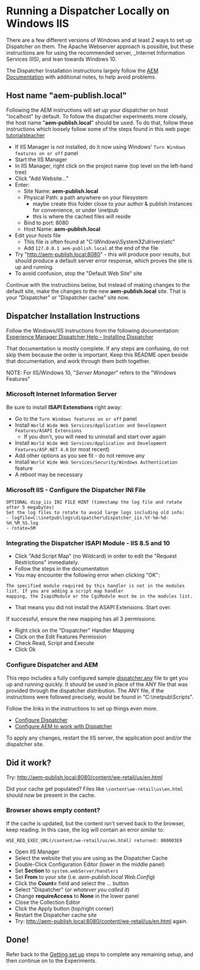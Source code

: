 # Running a Dispatcher Locally on Windows IIS

There are a few different versions of Windows and at least 2 ways to set up Dispatcher on them.  The Apache
Webserver approach is possible, but these instructions are for using the recommended server, _Internet
Information Services (IIS), and lean towards Windows 10.

The Dispatcher Installation instructions largely follow the
[AEM Documentation](https://experienceleague.adobe.com/docs/experience-manager-dispatcher/using/getting-started/dispatcher-install.html)
with additional notes, to help avoid problems.

## Host name "aem-publish.local"

Following the AEM instructions will set up your dispatcher on host "localhost" by default.  To
follow the dispatcher experiments more closely, the host name "**aem-publish.local**" should be used.
To do that, follow these instructions which loosely follow some of the steps found in this web page:
[tutorialsteacher](https://www.tutorialsteacher.com/articles/set-custom-domain-name-for-localhost-website-iis)

- If IIS Manager is not installed, do it now using Windows' `Turn Windows features on or off` panel
- Start the IIS Manager 
- In IIS Manager, right click on the project name (top level on the left-hand tree)
- Click "Add Website..."
- Enter:
  - Site Name: **aem-publish.local**
  - Physical Path: a path anywhere on your filesystem
    - maybe create this folder close to your author & publish instances for convenience, or under \inetpub
    - this is where the cached files will reside
  - Bind to port: 8080
  - Host Name: **aem-publish.local**
- Edit your _hosts_ file
  - This file is often found at "C:\Windows\System32\drivers\etc\"
  - Add `127.0.0.1 aem-publish.local` at the end of the file
- Try "http://aem-publish.local:8080" - this will produce poor results, but should produce a default server
error response, which proves the site is up and running.
- To avoid confusion, stop the "Default Web Site" site

Continue with the instructions below, but instead of making changes to the default site, make the changes to the
new **aem-publish.local** site.  That is your "Dispatcher" or "Dispatcher cache" site now.

## Dispatcher Installation Instructions

Follow the Windows/IIS instructions from the following documentation: 
[Experience Manager Dispatcher Help - Installing Dispatcher](https://experienceleague.adobe.com/docs/experience-manager-dispatcher/using/getting-started/dispatcher-install.html)

That documentation is mostly complete.  If any steps are confusing, do not skip them because the order
is important.  Keep this README open beside that documentation, and work through them both together.

NOTE: For IIS/Windows 10, "*Server Manager*" refers to the "Windows Features"

### Microsoft Internet Information Server
Be sure to install **ISAPI Extenstions** right away:
  - Go to the `Turn Windows features on or off` panel
  - Install `World Wide Web Services/Application and Development Features/ASAPI Extensions`
    - If you don't, you will need to uninstall and start over again
  - Install `World Wide Web Services/Application and Development Features/ASP.NET 4.8` (or most recent)
  - Add other options as you see fit - do not remove any
  - Install `World Wide Web Services/Security/Windows Authentication` feature
  - A reboot may be necessary

### Microsoft IIS - Configure the Dispatcher INI File

```
OPTIONAL disp_iis INI FILE HINT (timestamp the log file and rotate after 5 megabytes)
Set the log files to rotate to avoid large logs including old info:
- logfile=C:\inetpub\logs\dispatcher\dispatcher_iis.%Y-%m-%d-%H_%M_%S.log
- rotate=5M
```

### Integrating the Dispatcher ISAPI Module - IIS 8.5 and 10

- Click "Add Script Map" (no Wildcard) in order to edit the "Request Restrictions" immediately.
- Follow the steps in the documentation
- You may encounter the following error when clicking "OK":
```
The specified module required by this handler is not in the modules list. If you are adding a script map handler
mapping, the IsapiModule or the CgiModule must be in the modules list.
```
- That means you did not install the ASAPI Extensions.  Start over.

If successful, ensure the new mapping has all 3 permissions:
- Right click on the "Dispatcher" Handler Mapping
- Click on the Edit Features Permission
- Check Read, Script and Execute
- Click Ok

### Configure Dispatcher and AEM

This repo includes a fully configured sample [dispatcher.any](../dispatcher-config-basic/private/etc/apache2/conf/dispatcher.any)
file to get you up and running quickly. It should be used in place of the ANY file that was provided through the
dispatcher distribution.  The ANY file, if the instructions were followed precisely, would be found in
"C:\inetpub\Scripts".

Follow the links in the instructions to set up things even more.
- [Configure Dispatcher](https://experienceleague.adobe.com/docs/experience-manager-dispatcher/using/configuring/dispatcher-configuration.html)
- [Configure AEM to work with Dispatcher](https://experienceleague.adobe.com/docs/experience-manager-dispatcher/using/configuring/page-invalidate.html)

To apply any changes, restart the IIS server, the application pool and/or the dispatcher site.  

## Did it work?

Try: http://aem-publish.local:8080/content/we-retail/us/en.html

Did your cache get populated?  Files like `\content\we-retail\us\en.html` should now be
present in the cache.

### Browser shows empty content?

If the cache is updated, but the content isn't served back to the browser, keep reading.
In this case, the log will contain an error similar to:

`HSE_REQ_EXEC_URL(/content/we-retail/us/en.html) returned: 000003E9`

- Open IIS Manager
- Select the website that you are using as the Dispatcher Cache
- Double-Click Configuration Editor (lower in the middle panel)
- Set **Section** to `system.webServer/handlers`
- Set **From** to your site (i.e. _aem-publish.local Web.Config_) 
- Click the **Count=** field and select the … button
- Select "Dispatcher" (_or whatever you called it_)
- Change **requireAccess** to **None** in the lower panel
- Close the Collection Editor
- Click the Apply button (top/right corner)
- Restart the Dispatcher cache site
- Try: http://aem-publish.local:8080/content/we-retail/us/en.html again.

## Done!

Refer back to the [Getting set up](../README.md#getting-set-up) steps to complete any remaining setup, and
then continue on to the Experiments.